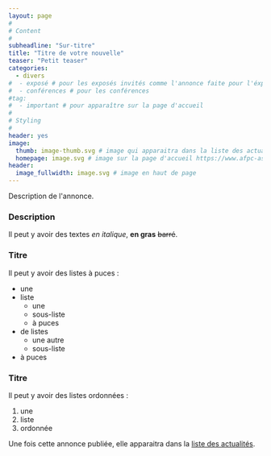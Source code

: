 ```yaml
---
layout: page
#
# Content
#
subheadline: "Sur-titre"
title: "Titre de votre nouvelle"
teaser: "Petit teaser"
categories:
  - divers
#  - exposé # pour les exposés invités comme l'annonce faite pour l'éxposé invité à CP 2022
#  - conférences # pour les conférences
#tag:
#  - important # pour apparaître sur la page d'accueil
#
# Styling
#
header: yes
image:
  thumb: image-thumb.svg # image qui apparaitra dans la liste des actualités https://www.afpc-asso.org/blog/
  homepage: image.svg # image sur la page d'accueil https://www.afpc-asso.org/
header:
  image_fullwidth: image.svg # image en haut de page
---
```


Description de l'annonce. 

### Description ###

Il peut y avoir des textes _en italique_, **en gras** ~~barré~~.

### Titre ###

Il peut y avoir des listes à puces :
- une
- liste
  - une 
  - sous-liste
  - à puces
- de listes
  - une autre 
  - sous-liste
- à puces

### Titre ###

Il peut y avoir des listes ordonnées :
1. une
1. liste
1. ordonnée

Une fois cette annonce publiée, elle apparaitra dans la [liste des actualités](https://www.afpc-asso.org/blog/).
